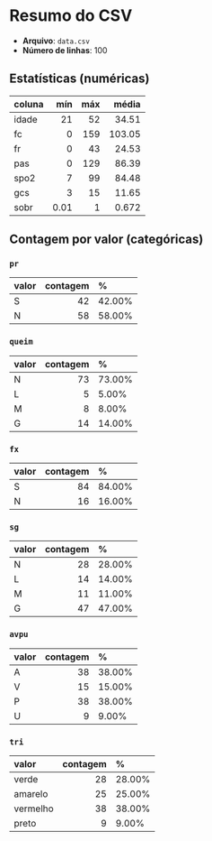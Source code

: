 # Resumo do CSV

- **Arquivo**: `data.csv`
- **Número de linhas**: 100

## Estatísticas (numéricas)
| coluna   |   mín |   máx |   média |
|:---------|------:|------:|--------:|
| idade    | 21    |    52 |  34.51  |
| fc       |  0    |   159 | 103.05  |
| fr       |  0    |    43 |  24.53  |
| pas      |  0    |   129 |  86.39  |
| spo2     |  7    |    99 |  84.48  |
| gcs      |  3    |    15 |  11.65  |
| sobr     |  0.01 |     1 |   0.672 |

## Contagem por valor (categóricas)
### `pr`
| valor   |   contagem | %      |
|:--------|-----------:|:-------|
| S       |         42 | 42.00% |
| N       |         58 | 58.00% |

### `queim`
| valor   |   contagem | %      |
|:--------|-----------:|:-------|
| N       |         73 | 73.00% |
| L       |          5 | 5.00%  |
| M       |          8 | 8.00%  |
| G       |         14 | 14.00% |

### `fx`
| valor   |   contagem | %      |
|:--------|-----------:|:-------|
| S       |         84 | 84.00% |
| N       |         16 | 16.00% |

### `sg`
| valor   |   contagem | %      |
|:--------|-----------:|:-------|
| N       |         28 | 28.00% |
| L       |         14 | 14.00% |
| M       |         11 | 11.00% |
| G       |         47 | 47.00% |

### `avpu`
| valor   |   contagem | %      |
|:--------|-----------:|:-------|
| A       |         38 | 38.00% |
| V       |         15 | 15.00% |
| P       |         38 | 38.00% |
| U       |          9 | 9.00%  |

### `tri`
| valor    |   contagem | %      |
|:---------|-----------:|:-------|
| verde    |         28 | 28.00% |
| amarelo  |         25 | 25.00% |
| vermelho |         38 | 38.00% |
| preto    |          9 | 9.00%  |
